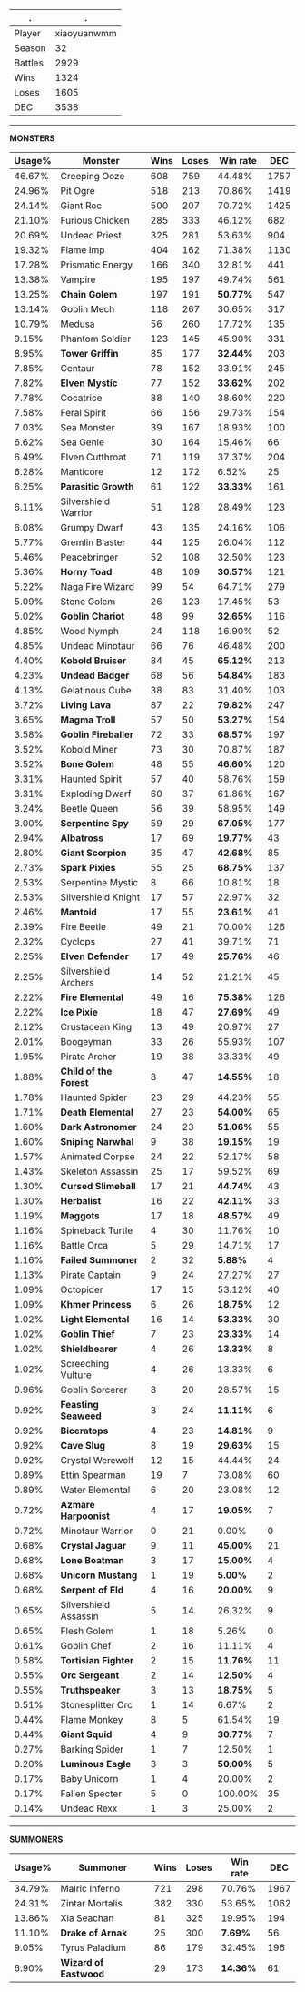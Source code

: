 .|.
|-|-
Player|xiaoyuanwmm
Season|32
Battles|2929
Wins|1324
Loses|1605
DEC|3538

---
**MONSTERS**

Usage%|Monster|Wins|Loses|Win rate|DEC|
-|-|-|-|-|-|
46.67%|Creeping Ooze|608|759|44.48%|1757|
24.96%|Pit Ogre|518|213|70.86%|1419|
24.14%|Giant Roc|500|207|70.72%|1425|
21.10%|Furious Chicken|285|333|46.12%|682|
20.69%|Undead Priest|325|281|53.63%|904|
19.32%|Flame Imp|404|162|71.38%|1130|
17.28%|Prismatic Energy|166|340|32.81%|441|
13.38%|Vampire|195|197|49.74%|561|
13.25%|**Chain Golem**|197|191|**50.77%**|547|
13.14%|Goblin Mech|118|267|30.65%|317|
10.79%|Medusa|56|260|17.72%|135|
9.15%|Phantom Soldier|123|145|45.90%|331|
8.95%|**Tower Griffin**|85|177|**32.44%**|203|
7.85%|Centaur|78|152|33.91%|245|
7.82%|**Elven Mystic**|77|152|**33.62%**|202|
7.78%|Cocatrice|88|140|38.60%|220|
7.58%|Feral Spirit|66|156|29.73%|154|
7.03%|Sea Monster|39|167|18.93%|100|
6.62%|Sea Genie|30|164|15.46%|66|
6.49%|Elven Cutthroat|71|119|37.37%|204|
6.28%|Manticore|12|172|6.52%|25|
6.25%|**Parasitic Growth**|61|122|**33.33%**|161|
6.11%|Silvershield Warrior|51|128|28.49%|123|
6.08%|Grumpy Dwarf|43|135|24.16%|106|
5.77%|Gremlin Blaster|44|125|26.04%|112|
5.46%|Peacebringer|52|108|32.50%|123|
5.36%|**Horny Toad**|48|109|**30.57%**|121|
5.22%|Naga Fire Wizard|99|54|64.71%|279|
5.09%|Stone Golem|26|123|17.45%|53|
5.02%|**Goblin Chariot**|48|99|**32.65%**|116|
4.85%|Wood Nymph|24|118|16.90%|52|
4.85%|Undead Minotaur|66|76|46.48%|200|
4.40%|**Kobold Bruiser**|84|45|**65.12%**|213|
4.23%|**Undead Badger**|68|56|**54.84%**|183|
4.13%|Gelatinous Cube|38|83|31.40%|103|
3.72%|**Living Lava**|87|22|**79.82%**|247|
3.65%|**Magma Troll**|57|50|**53.27%**|154|
3.58%|**Goblin Fireballer**|72|33|**68.57%**|197|
3.52%|Kobold Miner|73|30|70.87%|187|
3.52%|**Bone Golem**|48|55|**46.60%**|120|
3.31%|Haunted Spirit|57|40|58.76%|159|
3.31%|Exploding Dwarf|60|37|61.86%|167|
3.24%|Beetle Queen|56|39|58.95%|149|
3.00%|**Serpentine Spy**|59|29|**67.05%**|177|
2.94%|**Albatross**|17|69|**19.77%**|43|
2.80%|**Giant Scorpion**|35|47|**42.68%**|85|
2.73%|**Spark Pixies**|55|25|**68.75%**|137|
2.53%|Serpentine Mystic|8|66|10.81%|18|
2.53%|Silvershield Knight|17|57|22.97%|32|
2.46%|**Mantoid**|17|55|**23.61%**|41|
2.39%|Fire Beetle|49|21|70.00%|126|
2.32%|Cyclops|27|41|39.71%|71|
2.25%|**Elven Defender**|17|49|**25.76%**|46|
2.25%|Silvershield Archers|14|52|21.21%|45|
2.22%|**Fire Elemental**|49|16|**75.38%**|126|
2.22%|**Ice Pixie**|18|47|**27.69%**|49|
2.12%|Crustacean King|13|49|20.97%|27|
2.01%|Boogeyman|33|26|55.93%|107|
1.95%|Pirate Archer|19|38|33.33%|49|
1.88%|**Child of the Forest**|8|47|**14.55%**|18|
1.78%|Haunted Spider|23|29|44.23%|55|
1.71%|**Death Elemental**|27|23|**54.00%**|65|
1.60%|**Dark Astronomer**|24|23|**51.06%**|55|
1.60%|**Sniping Narwhal**|9|38|**19.15%**|19|
1.57%|Animated Corpse|24|22|52.17%|58|
1.43%|Skeleton Assassin|25|17|59.52%|69|
1.30%|**Cursed Slimeball**|17|21|**44.74%**|43|
1.30%|**Herbalist**|16|22|**42.11%**|33|
1.19%|**Maggots**|17|18|**48.57%**|49|
1.16%|Spineback Turtle|4|30|11.76%|10|
1.16%|Battle Orca|5|29|14.71%|17|
1.16%|**Failed Summoner**|2|32|**5.88%**|4|
1.13%|Pirate Captain|9|24|27.27%|27|
1.09%|Octopider|17|15|53.12%|40|
1.09%|**Khmer Princess**|6|26|**18.75%**|12|
1.02%|**Light Elemental**|16|14|**53.33%**|30|
1.02%|**Goblin Thief**|7|23|**23.33%**|14|
1.02%|**Shieldbearer**|4|26|**13.33%**|8|
1.02%|Screeching Vulture|4|26|13.33%|6|
0.96%|Goblin Sorcerer|8|20|28.57%|15|
0.92%|**Feasting Seaweed**|3|24|**11.11%**|6|
0.92%|**Biceratops**|4|23|**14.81%**|9|
0.92%|**Cave Slug**|8|19|**29.63%**|15|
0.92%|Crystal Werewolf|12|15|44.44%|24|
0.89%|Ettin Spearman|19|7|73.08%|60|
0.89%|Water Elemental|6|20|23.08%|12|
0.72%|**Azmare Harpoonist**|4|17|**19.05%**|7|
0.72%|Minotaur Warrior|0|21|0.00%|0|
0.68%|**Crystal Jaguar**|9|11|**45.00%**|21|
0.68%|**Lone Boatman**|3|17|**15.00%**|4|
0.68%|**Unicorn Mustang**|1|19|**5.00%**|2|
0.68%|**Serpent of Eld**|4|16|**20.00%**|9|
0.65%|Silvershield Assassin|5|14|26.32%|9|
0.65%|Flesh Golem|1|18|5.26%|0|
0.61%|Goblin Chef|2|16|11.11%|4|
0.58%|**Tortisian Fighter**|2|15|**11.76%**|11|
0.55%|**Orc Sergeant**|2|14|**12.50%**|4|
0.55%|**Truthspeaker**|3|13|**18.75%**|5|
0.51%|Stonesplitter Orc|1|14|6.67%|2|
0.44%|Flame Monkey|8|5|61.54%|19|
0.44%|**Giant Squid**|4|9|**30.77%**|7|
0.27%|Barking Spider|1|7|12.50%|1|
0.20%|**Luminous Eagle**|3|3|**50.00%**|5|
0.17%|Baby Unicorn|1|4|20.00%|2|
0.17%|Fallen Specter|5|0|100.00%|35|
0.14%|Undead Rexx|1|3|25.00%|2|

---
**SUMMONERS**

Usage%|Summoner|Wins|Loses|Win rate|DEC|
-|-|-|-|-|-|
34.79%|Malric Inferno|721|298|70.76%|1967|
24.31%|Zintar Mortalis|382|330|53.65%|1062|
13.86%|Xia Seachan|81|325|19.95%|194|
11.10%|**Drake of Arnak**|25|300|**7.69%**|56|
9.05%|Tyrus Paladium|86|179|32.45%|196|
6.90%|**Wizard of Eastwood**|29|173|**14.36%**|61|

